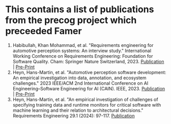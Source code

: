 # This contains a list of publications from the precog project which preceeded Famer

1. Habibullah, Khan Mohammad, et al. "Requirements engineering for automotive perception systems: An interview study." International Working Conference on Requirements Engineering: Foundation for Software Quality. Cham: Springer Nature Switzerland, 2023. [Publication](https://link.springer.com/chapter/10.1007/978-3-031-29786-1_13) | [Pre-Print](https://arxiv.org/pdf/2302.12155)
2. Heyn, Hans-Martin, et al. "Automotive perception software development: An empirical investigation into data, annotation, and ecosystem challenges." 2023 IEEE/ACM 2nd International Conference on AI Engineering–Software Engineering for AI (CAIN). IEEE, 2023. [Publication](https://ieeexplore.ieee.org/iel7/10164724/10164725/10164771.pdf) | [Pre-Print](https://arxiv.org/abs/2303.05947)
3. Heyn, Hans-Martin, et al. "An empirical investigation of challenges of specifying training data and runtime monitors for critical software with machine learning and their relation to architectural decisions." Requirements Engineering 29.1 (2024): 97-117. [Publication](https://link.springer.com/article/10.1007/s00766-024-00415-4)
